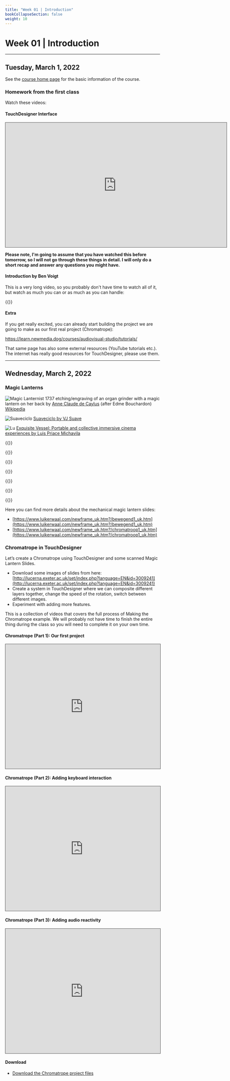 ```yaml
---
title: "Week 01 | Introduction"
bookCollapseSection: false
weight: 10
---
```


# Week 01 | Introduction

---

## Tuesday, March 1, 2022

See the [course home page](../) for the basic information of the course.

### Homework from the first class

Watch these videos:

#### TouchDesigner Interface

<iframe src="https://aalto.cloud.panopto.eu/Panopto/Pages/Embed.aspx?id=51dc3ede-cf7d-47e9-ad5e-acdf0126d2e3&amp;autoplay=false&amp;offerviewer=true&amp;showtitle=true&amp;showbrand=false&amp;start=0&amp;interactivity=all" style="border: 1px solid #464646;" allowfullscreen="" allow="autoplay" width="720" height="405"></iframe>

**Please note, I'm going to assume that you have watched this before tomorrow, so I will not go through these things in detail. I will only do a short recap and answer any questions you might have.**

#### Introduction by Ben Voigt 

This is a very long video, so you probably don't have time to watch all of it, but watch as much you can or as much as you can handle:

{{<youtube wmM1lCWtn6o>}}

#### Extra

If you get really excited, you can already start building the project we are going to make as our first real project (Chromatrope):

https://learn.newmedia.dog/courses/audiovisual-studio/tutorials/

That same page has also some external resources (YouTube tutorials etc.). The internet has really good resources for TouchDesigner, please use them.

---

## Wednesday, March 2, 2022

### Magic Lanterns

![Magic Lanternist](img/848px-Etudes_prises_dans_le_bas_peuple_ou_les_Cris_de_Paris_-_Lorgue_de_Barberie.jpg)
1737 etching/engraving of an organ grinder with a magic lantern on her back by [Anne Claude de Caylus](https://en.wikipedia.org/wiki/Anne_Claude_de_Caylus) (after Edme Bouchardon) [Wikipedia](https://en.wikipedia.org/wiki/Magic_lantern#/media/File:%C3%89tudes_prises_dans_le_bas_peuple_ou_les_Cris_de_Paris_-_Lorgue_de_Barberie.jpg)

![Suaveciclo](https://newmedia.dog/wp-content/uploads/2021/03/Screenshot-2021-03-11-at-6.40.39-2048x1555.png)
[Suaveciclo by VJ Suave](https://vjsuave.com/suaveciclo/)


![Lu](https://newmedia.dog/wp-content/uploads/2021/03/Screenshot-2021-03-11-at-6.43.20.png)
[Exquisite Vessel: Portable and collective immersive cinema experiences by Luis Priace Michavila](https://aaltodoc.aalto.fi/handle/123456789/44808)

{{<youtube qmjESb1xC08>}}

{{<youtube w1XkqtzLfKo>}}

{{<youtube tH7ktx9lxUk>}}

{{<youtube S9hVVLOHdTI>}}

{{<youtube dkLej198W-I>}}

{{<youtube b3VKO5YeMHI>}}

{{<youtube V37S95AE3Pc>}}

Here you can find more details about the mechanical magic lantern slides:

- [https://www.luikerwaal.com/newframe_uk.htm?/bewegend1_uk.htm](https://www.luikerwaal.com/newframe_uk.htm?/bewegend1_uk.htm)
- [https://www.luikerwaal.com/newframe_uk.htm?/chromatroop1_uk.htm](https://www.luikerwaal.com/newframe_uk.htm?/chromatroop1_uk.htm)


### Chromatrope in TouchDesigner

Let’s create a Chromatrope using TouchDesigner and some scanned Magic Lantern Slides.

- Download some images of slides from here: [http://lucerna.exeter.ac.uk/set/index.php?language=EN&id=3009241](http://lucerna.exeter.ac.uk/set/index.php?language=EN&id=3009241)
- Create a system in TouchDesigner where we can composite different layers together, change the speed of the rotation, switch between different images.
- Experiment with adding more features.

This is a collection of videos that covers the full process of Making the Chromatrope example. We will probably not have time to finish the entire thing during the class so you will need to complete it on your own time.

#### Chromatrope (Part 1): Our first project

<iframe src="https://aalto.cloud.panopto.eu/Panopto/Pages/Embed.aspx?id=9543e48c-77b1-41b2-b9b8-acdf013db43b&amp;autoplay=false&amp;offerviewer=true&amp;showtitle=true&amp;showbrand=false&amp;start=0&amp;interactivity=all" style="border: 1px solid #464646;" allowfullscreen="" allow="autoplay" width="100%" height="405"></iframe>

#### Chromatrope (Part 2): Adding keyboard interaction

<iframe src="https://aalto.cloud.panopto.eu/Panopto/Pages/Embed.aspx?id=ced489be-9903-46ba-b877-acdf0159bdd9&amp;autoplay=false&amp;offerviewer=true&amp;showtitle=true&amp;showbrand=false&amp;start=0&amp;interactivity=all" style="border: 1px solid #464646;" allowfullscreen="" allow="autoplay" width="100%" height="405"></iframe>

#### Chromatrope (Part 3): Adding audio reactivity

<iframe src="https://aalto.cloud.panopto.eu/Panopto/Pages/Embed.aspx?id=3f5740dd-21ec-4bc9-8120-acdf0187bfc9&amp;autoplay=false&amp;offerviewer=true&amp;showtitle=true&amp;showbrand=false&amp;start=0&amp;interactivity=all" style="border: 1px solid #464646;" allowfullscreen="" allow="autoplay" width="100%" height="405"></iframe>

#### Download

- [Download the Chromatrope project files](files/001_Chromatrope.zip)